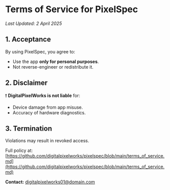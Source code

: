 # Terms of Service for PixelSpec
*Last Updated: 2 April 2025*

## 1. Acceptance
By using PixelSpec, you agree to:
- Use the app **only for personal purposes**.
- Not reverse-engineer or redistribute it.

## 2. Disclaimer
❗ **DigitalPixelWorks is not liable** for:
- Device damage from app misuse.
- Accuracy of hardware diagnostics.

## 3. Termination
Violations may result in revoked access.

Full policy at:  
[https://github.com/digitalpixelworks/pixelspec/blob/main/terms_of_service.md](https://github.com/digitalpixelworks/pixelspec/blob/main/terms_of_service.md)

**Contact:** [digitalpixelworks01@domain.com](mailto:digitalpixelworks01@domain.com)  